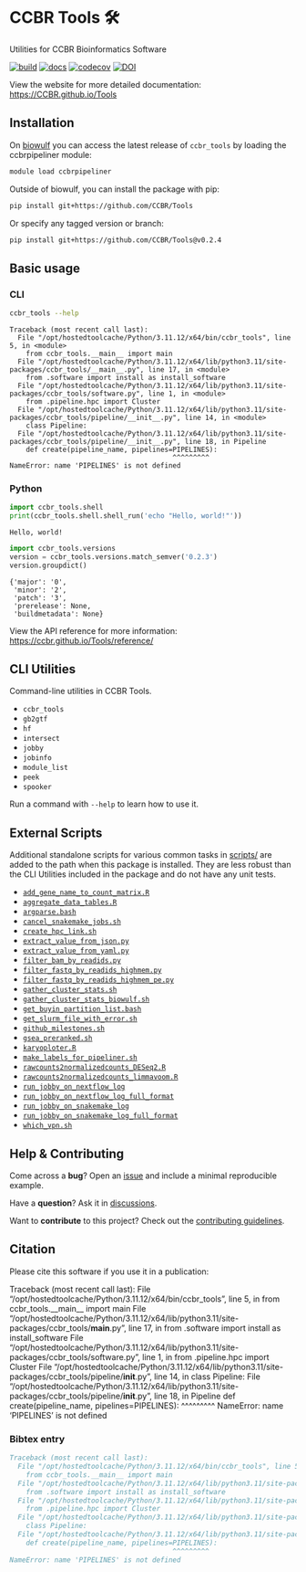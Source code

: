 # CCBR Tools 🛠️

<!-- README.md is generated from README.qmd. Please edit that file -->

Utilities for CCBR Bioinformatics Software

[![build](https://github.com/CCBR/Tools/actions/workflows/build-python.yml/badge.svg)](https://github.com/CCBR/Tools/actions/workflows/build-python.yml)
[![docs](https://github.com/CCBR/Tools/actions/workflows/docs-quartodoc.yml/badge.svg)](https://ccbr.github.io/Tools)
[![codecov](https://codecov.io/gh/CCBR/Tools/graph/badge.svg?token=O73NOR65B3)](https://codecov.io/gh/CCBR/Tools)
[![DOI](https://zenodo.org/badge/DOI/10.5281/zenodo.13377166.svg)](https://doi.org/10.5281/zenodo.13377166)

View the website for more detailed documentation:
<https://CCBR.github.io/Tools>

## Installation

On [biowulf](https://hpc.nih.gov/) you can access the latest release of
`ccbr_tools` by loading the ccbrpipeliner module:

```sh
module load ccbrpipeliner
```

Outside of biowulf, you can install the package with pip:

```sh
pip install git+https://github.com/CCBR/Tools
```

Or specify any tagged version or branch:

```sh
pip install git+https://github.com/CCBR/Tools@v0.2.4
```

## Basic usage

### CLI

```sh
ccbr_tools --help
```

    Traceback (most recent call last):
      File "/opt/hostedtoolcache/Python/3.11.12/x64/bin/ccbr_tools", line 5, in <module>
        from ccbr_tools.__main__ import main
      File "/opt/hostedtoolcache/Python/3.11.12/x64/lib/python3.11/site-packages/ccbr_tools/__main__.py", line 17, in <module>
        from .software import install as install_software
      File "/opt/hostedtoolcache/Python/3.11.12/x64/lib/python3.11/site-packages/ccbr_tools/software.py", line 1, in <module>
        from .pipeline.hpc import Cluster
      File "/opt/hostedtoolcache/Python/3.11.12/x64/lib/python3.11/site-packages/ccbr_tools/pipeline/__init__.py", line 14, in <module>
        class Pipeline:
      File "/opt/hostedtoolcache/Python/3.11.12/x64/lib/python3.11/site-packages/ccbr_tools/pipeline/__init__.py", line 18, in Pipeline
        def create(pipeline_name, pipelines=PIPELINES):
                                            ^^^^^^^^^
    NameError: name 'PIPELINES' is not defined

### Python

```python
import ccbr_tools.shell
print(ccbr_tools.shell.shell_run('echo "Hello, world!"'))
```

    Hello, world!

```python
import ccbr_tools.versions
version = ccbr_tools.versions.match_semver('0.2.3')
version.groupdict()
```

    {'major': '0',
     'minor': '2',
     'patch': '3',
     'prerelease': None,
     'buildmetadata': None}

View the API reference for more information:
<https://ccbr.github.io/Tools/reference/>

## CLI Utilities

Command-line utilities in CCBR Tools.

- `ccbr_tools`
- `gb2gtf`
- `hf`
- `intersect`
- `jobby`
- `jobinfo`
- `module_list`
- `peek`
- `spooker`

Run a command with `--help` to learn how to use it.

## External Scripts

Additional standalone scripts for various common tasks in
[scripts/](scripts/) are added to the path when this package is
installed. They are less robust than the CLI Utilities included in the
package and do not have any unit tests.

- [`add_gene_name_to_count_matrix.R`](scripts/add_gene_name_to_count_matrix.R)
- [`aggregate_data_tables.R`](scripts/aggregate_data_tables.R)
- [`argparse.bash`](scripts/argparse.bash)
- [`cancel_snakemake_jobs.sh`](scripts/cancel_snakemake_jobs.sh)
- [`create_hpc_link.sh`](scripts/create_hpc_link.sh)
- [`extract_value_from_json.py`](scripts/extract_value_from_json.py)
- [`extract_value_from_yaml.py`](scripts/extract_value_from_yaml.py)
- [`filter_bam_by_readids.py`](scripts/filter_bam_by_readids.py)
- [`filter_fastq_by_readids_highmem.py`](scripts/filter_fastq_by_readids_highmem.py)
- [`filter_fastq_by_readids_highmem_pe.py`](scripts/filter_fastq_by_readids_highmem_pe.py)
- [`gather_cluster_stats.sh`](scripts/gather_cluster_stats.sh)
- [`gather_cluster_stats_biowulf.sh`](scripts/gather_cluster_stats_biowulf.sh)
- [`get_buyin_partition_list.bash`](scripts/get_buyin_partition_list.bash)
- [`get_slurm_file_with_error.sh`](scripts/get_slurm_file_with_error.sh)
- [`github_milestones.sh`](scripts/github_milestones.sh)
- [`gsea_preranked.sh`](scripts/gsea_preranked.sh)
- [`karyoploter.R`](scripts/karyoploter.R)
- [`make_labels_for_pipeliner.sh`](scripts/make_labels_for_pipeliner.sh)
- [`rawcounts2normalizedcounts_DESeq2.R`](scripts/rawcounts2normalizedcounts_DESeq2.R)
- [`rawcounts2normalizedcounts_limmavoom.R`](scripts/rawcounts2normalizedcounts_limmavoom.R)
- [`run_jobby_on_nextflow_log`](scripts/run_jobby_on_nextflow_log)
- [`run_jobby_on_nextflow_log_full_format`](scripts/run_jobby_on_nextflow_log_full_format)
- [`run_jobby_on_snakemake_log`](scripts/run_jobby_on_snakemake_log)
- [`run_jobby_on_snakemake_log_full_format`](scripts/run_jobby_on_snakemake_log_full_format)
- [`which_vpn.sh`](scripts/which_vpn.sh)

## Help & Contributing

Come across a **bug**? Open an
[issue](https://github.com/CCBR/Tools/issues) and include a minimal
reproducible example.

Have a **question**? Ask it in
[discussions](https://github.com/CCBR/Tools/discussions).

Want to **contribute** to this project? Check out the [contributing
guidelines](https://CCBR.github.io/Tools/CONTRIBUTING).

## Citation

Please cite this software if you use it in a publication:

Traceback (most recent call last): File
“/opt/hostedtoolcache/Python/3.11.12/x64/bin/ccbr_tools”, line 5, in
<module> from ccbr_tools.\_\_main\_\_ import main File
“/opt/hostedtoolcache/Python/3.11.12/x64/lib/python3.11/site-packages/ccbr_tools/**main**.py”,
line 17, in <module> from .software import install as install_software
File
“/opt/hostedtoolcache/Python/3.11.12/x64/lib/python3.11/site-packages/ccbr_tools/software.py”,
line 1, in <module> from .pipeline.hpc import Cluster File
“/opt/hostedtoolcache/Python/3.11.12/x64/lib/python3.11/site-packages/ccbr_tools/pipeline/**init**.py”,
line 14, in <module> class Pipeline: File
“/opt/hostedtoolcache/Python/3.11.12/x64/lib/python3.11/site-packages/ccbr_tools/pipeline/**init**.py”,
line 18, in Pipeline def create(pipeline_name, pipelines=PIPELINES):
^^^^^^^^^ NameError: name ‘PIPELINES’ is not defined

### Bibtex entry

```bibtex
Traceback (most recent call last):
  File "/opt/hostedtoolcache/Python/3.11.12/x64/bin/ccbr_tools", line 5, in <module>
    from ccbr_tools.__main__ import main
  File "/opt/hostedtoolcache/Python/3.11.12/x64/lib/python3.11/site-packages/ccbr_tools/__main__.py", line 17, in <module>
    from .software import install as install_software
  File "/opt/hostedtoolcache/Python/3.11.12/x64/lib/python3.11/site-packages/ccbr_tools/software.py", line 1, in <module>
    from .pipeline.hpc import Cluster
  File "/opt/hostedtoolcache/Python/3.11.12/x64/lib/python3.11/site-packages/ccbr_tools/pipeline/__init__.py", line 14, in <module>
    class Pipeline:
  File "/opt/hostedtoolcache/Python/3.11.12/x64/lib/python3.11/site-packages/ccbr_tools/pipeline/__init__.py", line 18, in Pipeline
    def create(pipeline_name, pipelines=PIPELINES):
                                        ^^^^^^^^^
NameError: name 'PIPELINES' is not defined
```
